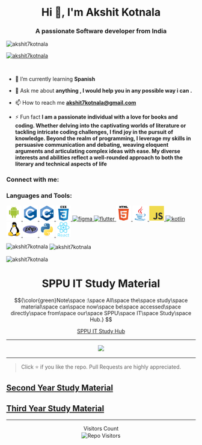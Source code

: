 <h1 align="center">Hi 👋, I'm Akshit Kotnala</h1>
<h3 align="center">A passionate Software developer from India</h3>

<p align="left"> <img src="https://komarev.com/ghpvc/?username=akshit7kotnala&label=Profile%20views&color=0e75b6&style=flat" alt="akshit7kotnala" /> </p>

<p align="left"> <a href="https://github.com/ryo-ma/github-profile-trophy"><img src="https://github-profile-trophy.vercel.app/?username=akshit7kotnala" alt="akshit7kotnala" /></a> </p>

<p align="left"> <a href="https://twitter.com/" target="blank"><img src="https://img.shields.io/twitter/follow/?logo=twitter&style=for-the-badge" alt="" /></a> </p>

- 🌱 I’m currently learning **Spanish**

- 💬 Ask me about **anything , I would help you in any possible way i can .**

- 📫 How to reach me **akshit7kotnala@gmail.com**

- ⚡ Fun fact **I am a passionate individual with a love for books and coding. Whether delving into the captivating worlds of literature or tackling intricate coding challenges, I find joy in the pursuit of knowledge. Beyond the realm of programming, I leverage my skills in persuasive communication and debating, weaving eloquent arguments and articulating complex ideas with ease. My diverse interests and abilities reflect a well-rounded approach to both the literary and technical aspects of life**

<h3 align="left">Connect with me:</h3>
<p align="left">
</p>

<h3 align="left">Languages and Tools:</h3>
<p align="left"> <a href="https://developer.android.com" target="_blank" rel="noreferrer"> <img src="https://raw.githubusercontent.com/devicons/devicon/master/icons/android/android-original-wordmark.svg" alt="android" width="40" height="40"/> </a> <a href="https://www.cprogramming.com/" target="_blank" rel="noreferrer"> <img src="https://raw.githubusercontent.com/devicons/devicon/master/icons/c/c-original.svg" alt="c" width="40" height="40"/> </a> <a href="https://www.w3schools.com/cpp/" target="_blank" rel="noreferrer"> <img src="https://raw.githubusercontent.com/devicons/devicon/master/icons/cplusplus/cplusplus-original.svg" alt="cplusplus" width="40" height="40"/> </a> <a href="https://www.w3schools.com/css/" target="_blank" rel="noreferrer"> <img src="https://raw.githubusercontent.com/devicons/devicon/master/icons/css3/css3-original-wordmark.svg" alt="css3" width="40" height="40"/> </a> <a href="https://www.figma.com/" target="_blank" rel="noreferrer"> <img src="https://www.vectorlogo.zone/logos/figma/figma-icon.svg" alt="figma" width="40" height="40"/> </a> <a href="https://flutter.dev" target="_blank" rel="noreferrer"> <img src="https://www.vectorlogo.zone/logos/flutterio/flutterio-icon.svg" alt="flutter" width="40" height="40"/> </a> <a href="https://www.w3.org/html/" target="_blank" rel="noreferrer"> <img src="https://raw.githubusercontent.com/devicons/devicon/master/icons/html5/html5-original-wordmark.svg" alt="html5" width="40" height="40"/> </a> <a href="https://www.java.com" target="_blank" rel="noreferrer"> <img src="https://raw.githubusercontent.com/devicons/devicon/master/icons/java/java-original.svg" alt="java" width="40" height="40"/> </a> <a href="https://developer.mozilla.org/en-US/docs/Web/JavaScript" target="_blank" rel="noreferrer"> <img src="https://raw.githubusercontent.com/devicons/devicon/master/icons/javascript/javascript-original.svg" alt="javascript" width="40" height="40"/> </a> <a href="https://kotlinlang.org" target="_blank" rel="noreferrer"> <img src="https://www.vectorlogo.zone/logos/kotlinlang/kotlinlang-icon.svg" alt="kotlin" width="40" height="40"/> </a> <a href="https://www.linux.org/" target="_blank" rel="noreferrer"> <img src="https://raw.githubusercontent.com/devicons/devicon/master/icons/linux/linux-original.svg" alt="linux" width="40" height="40"/> </a> <a href="https://www.php.net" target="_blank" rel="noreferrer"> <img src="https://raw.githubusercontent.com/devicons/devicon/master/icons/php/php-original.svg" alt="php" width="40" height="40"/> </a> <a href="https://www.python.org" target="_blank" rel="noreferrer"> <img src="https://raw.githubusercontent.com/devicons/devicon/master/icons/python/python-original.svg" alt="python" width="40" height="40"/> </a> <a href="https://reactjs.org/" target="_blank" rel="noreferrer"> <img src="https://raw.githubusercontent.com/devicons/devicon/master/icons/react/react-original-wordmark.svg" alt="react" width="40" height="40"/> </a> </p>

<p><img align="left" src="https://github-readme-stats.vercel.app/api/top-langs?username=akshit7kotnala&show_icons=true&locale=en&layout=compact" alt="akshit7kotnala" /></p>

<p>&nbsp;<img align="center" src="https://github-readme-stats.vercel.app/api?username=akshit7kotnala&show_icons=true&locale=en" alt="akshit7kotnala" /></p>

<p><img align="center" src="https://github-readme-streak-stats.herokuapp.com/?user=akshit7kotnala&" alt="akshit7kotnala" /></p>



<h1 align="center">SPPU IT Study Material</h1>

$${\color{green}Note\space :\space All\space the\space study\space material\space can\space now\space be\space accessed\space directly\space from\space our\space SPPU\space IT\space Study\space Hub.} $$

<p align='center'>
  <a href="https://studyhub.parthsali.tech">
    SPPU IT Study Hub
  </a>
</p>

<hr>
<p align='center'><img width="50%" src="https://i.postimg.cc/VvJPW6f5/meme-1.png"></img></p>
<hr>

> Click :star: if you like the repo. Pull Requests are highly appreciated.




## [Second Year Study Material](https://studyhub.parthsali.tech/docs/category/semester-04)

## [Third Year Study Material](https://studyhub.parthsali.tech/docs/category/semester-06)

<hr>


<p align='center'>Visitors Count <br><img align="center" alt="Repo Visitors" src="https://profile-counter.glitch.me/parthsali/count.svg"/></p>
